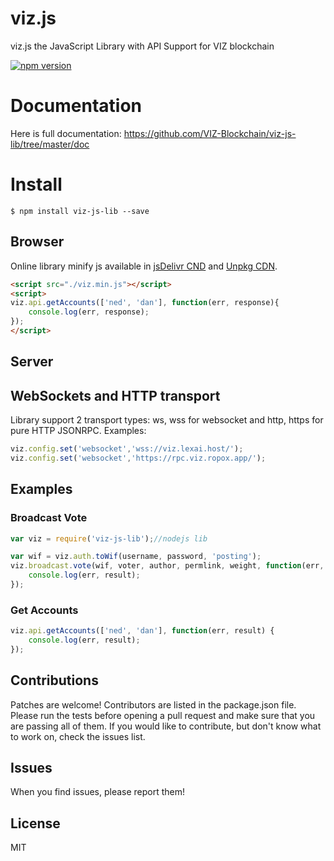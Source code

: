 # viz.js
viz.js the JavaScript Library with API Support for VIZ blockchain

[![npm version](https://badge.fury.io/js/viz-js-lib.svg)](https://badge.fury.io/js/viz-js-lib)

# Documentation

Here is full documentation:
https://github.com/VIZ-Blockchain/viz-js-lib/tree/master/doc

# Install
```
$ npm install viz-js-lib --save
```

## Browser
Online library minify js available in [jsDelivr CND](https://cdn.jsdelivr.net/npm/viz-js-lib@latest/dist/viz.min.js) and [Unpkg CDN](https://unpkg.com/viz-js-lib@latest/dist/viz.min.js).
```html
<script src="./viz.min.js"></script>
<script>
viz.api.getAccounts(['ned', 'dan'], function(err, response){
    console.log(err, response);
});
</script>
```

## Server

## WebSockets and HTTP transport
Library support 2 transport types: ws, wss for websocket and http, https for pure HTTP JSONRPC.
Examples:
```js
viz.config.set('websocket','wss://viz.lexai.host/');
viz.config.set('websocket','https://rpc.viz.ropox.app/');
```

## Examples
### Broadcast Vote
```js
var viz = require('viz-js-lib');//nodejs lib

var wif = viz.auth.toWif(username, password, 'posting');
viz.broadcast.vote(wif, voter, author, permlink, weight, function(err, result) {
	console.log(err, result);
});
```

### Get Accounts
```js
viz.api.getAccounts(['ned', 'dan'], function(err, result) {
	console.log(err, result);
});
```

## Contributions
Patches are welcome! Contributors are listed in the package.json file. Please run the tests before opening a pull request and make sure that you are passing all of them. If you would like to contribute, but don't know what to work on, check the issues list.

## Issues
When you find issues, please report them!

## License
MIT

